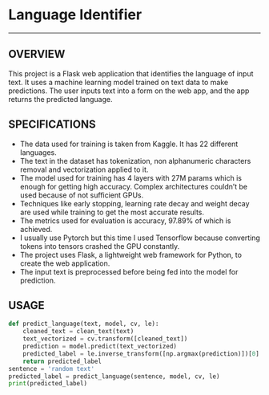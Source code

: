 # Language Identifier
---

## OVERVIEW
This project is a Flask web application that identifies the language of input text. It uses a machine learning model trained on text data to make predictions. The user inputs text into a form on the web app, and the app returns the predicted language.

## SPECIFICATIONS
- The data used for training is taken from Kaggle. It has 22 different languages.
- The text in the dataset has tokenization, non alphanumeric characters removal and vectorization applied to it.
- The model used for training has 4 layers with 27M params which is enough for getting high accuracy. Complex architectures couldn’t be used because of not sufficient GPUs.
- Techniques like early stopping, learning rate decay and weight decay are used while training to get the most accurate results.
- The metrics used for evaluation is accuracy, 97.89% of which is achieved.
- I usually use Pytorch but this time I used Tensorflow because converting tokens into tensors crashed the GPU constantly.
- The project uses Flask, a lightweight web framework for Python, to create the web application.
- The input text is preprocessed before being fed into the model for prediction.
  
## USAGE

```python
def predict_language(text, model, cv, le):
    cleaned_text = clean_text(text)
    text_vectorized = cv.transform([cleaned_text])
    prediction = model.predict(text_vectorized)
    predicted_label = le.inverse_transform([np.argmax(prediction)])[0]  # Get the first element of the list
    return predicted_label
sentence = 'random text'
predicted_label = predict_language(sentence, model, cv, le)
print(predicted_label)
